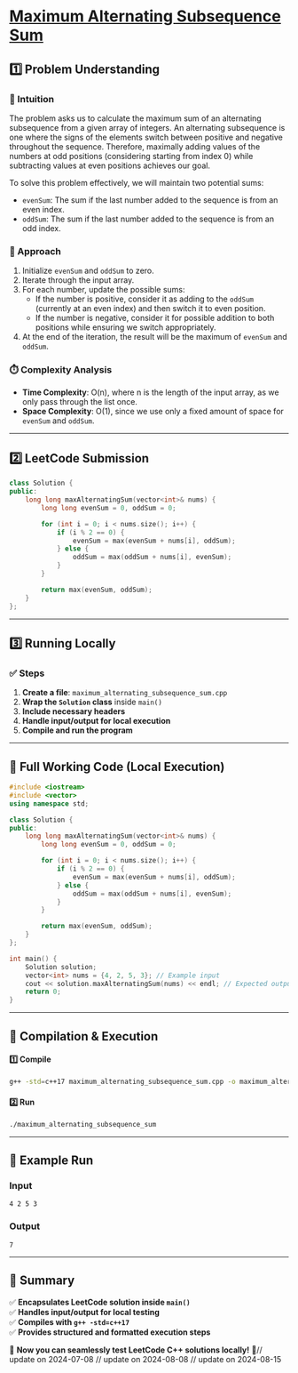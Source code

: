 # **[Maximum Alternating Subsequence Sum](https://leetcode.com/problems/maximum-alternating-subsequence-sum/description/)**  

## **1️⃣ Problem Understanding**  
### **📌 Intuition**  
The problem asks us to calculate the maximum sum of an alternating subsequence from a given array of integers. An alternating subsequence is one where the signs of the elements switch between positive and negative throughout the sequence. Therefore, maximally adding values of the numbers at odd positions (considering starting from index 0) while subtracting values at even positions achieves our goal.

To solve this problem effectively, we will maintain two potential sums:
- `evenSum`: The sum if the last number added to the sequence is from an even index.
- `oddSum`: The sum if the last number added to the sequence is from an odd index.

### **🚀 Approach**  
1. Initialize `evenSum` and `oddSum` to zero.
2. Iterate through the input array.
3. For each number, update the possible sums:
   - If the number is positive, consider it as adding to the `oddSum` (currently at an even index) and then switch it to even position.
   - If the number is negative, consider it for possible addition to both positions while ensuring we switch appropriately.
4. At the end of the iteration, the result will be the maximum of `evenSum` and `oddSum`.

### **⏱️ Complexity Analysis**  
- **Time Complexity**: O(n), where n is the length of the input array, as we only pass through the list once.  
- **Space Complexity**: O(1), since we use only a fixed amount of space for `evenSum` and `oddSum`.  

---  

## **2️⃣ LeetCode Submission**  
```cpp
class Solution {
public:
    long long maxAlternatingSum(vector<int>& nums) {
        long long evenSum = 0, oddSum = 0;

        for (int i = 0; i < nums.size(); i++) {
            if (i % 2 == 0) {
                evenSum = max(evenSum + nums[i], oddSum);
            } else {
                oddSum = max(oddSum + nums[i], evenSum);
            }
        }

        return max(evenSum, oddSum);
    }
};
```  

---  

## **3️⃣ Running Locally**  
### **✅ Steps**  
1. **Create a file**: `maximum_alternating_subsequence_sum.cpp`  
2. **Wrap the `Solution` class** inside `main()`  
3. **Include necessary headers**  
4. **Handle input/output for local execution**  
5. **Compile and run the program**  

---  

## **📝 Full Working Code (Local Execution)**  
```cpp
#include <iostream>
#include <vector>
using namespace std;

class Solution {
public:
    long long maxAlternatingSum(vector<int>& nums) {
        long long evenSum = 0, oddSum = 0;

        for (int i = 0; i < nums.size(); i++) {
            if (i % 2 == 0) {
                evenSum = max(evenSum + nums[i], oddSum);
            } else {
                oddSum = max(oddSum + nums[i], evenSum);
            }
        }

        return max(evenSum, oddSum);
    }
};

int main() {
    Solution solution;
    vector<int> nums = {4, 2, 5, 3}; // Example input
    cout << solution.maxAlternatingSum(nums) << endl; // Expected output: 7
    return 0;
}
```  

---  

## **🔧 Compilation & Execution**  
#### **1️⃣ Compile**  
```bash
g++ -std=c++17 maximum_alternating_subsequence_sum.cpp -o maximum_alternating_subsequence_sum
```  

#### **2️⃣ Run**  
```bash
./maximum_alternating_subsequence_sum
```  

---  

## **🎯 Example Run**  
### **Input**  
```
4 2 5 3
```  
### **Output**  
```
7
```  

---  

## **📌 Summary**  
✅ **Encapsulates LeetCode solution inside `main()`**  
✅ **Handles input/output for local testing**  
✅ **Compiles with `g++ -std=c++17`**  
✅ **Provides structured and formatted execution steps**  

🚀 **Now you can seamlessly test LeetCode C++ solutions locally!** 🚀// update on 2024-07-08
// update on 2024-08-08
// update on 2024-08-15
